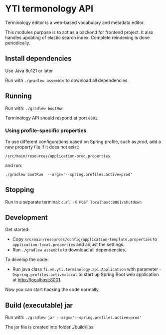 # YTI termonology API

Terminology editor is a web-based vocabulary and metadata editor.

This modules purpose is to act as a backend for frontend project.
It also handles updating of elastic search index. Complete reindexing is done periodically.

## Install dependencies

Use Java 8u121 or later

Run with `./gradlew assemble` to download all dependencies.

## Running

Run with: `./gradlew bootRun`

Terminology API should respond at port `8001`.

### Using profile-specific properties

To use different configurations based on Spring profile, such as *prod*, add a new property
file if it does not exist:
```
/src/main/resources/application-prod.properties
```

and run:
```
./gradlew bootRun  --args='--spring.profiles.active=prod'

```

## Stopping

Run in a separate terminal: `curl -X POST localhost:8001/shutdown`

## Development

Get started:

  - Copy `src/main/resources/config/application-template.properties` to `application-local.properties`
    and adjust the settings.
  - Run `./gradlew assemble` to download all dependencies.

To develop the code:

  - Run java class `fi.vm.yti.terminology.api.Application` with parameter `-Dspring.profiles.active=local` to start up Spring Boot web application at [http://localhost:8001](http://localhost:8001).

Now you can start hacking the code normally.

## Build (executable) jar

Run with: `./gradlew jar --args='--spring.profiles.active=prod'`

The jar file is created into folder ./build/libs